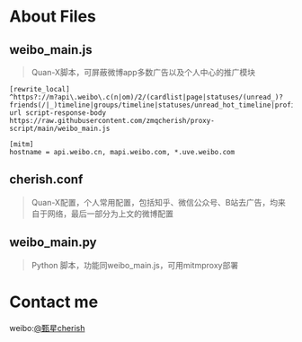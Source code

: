 # About Files

## weibo_main.js
> Quan-X脚本，可屏蔽微博app多数广告以及个人中心的推广模块
```properties
[rewrite_local]
^https?://m?api\.weibo\.c(n|om)/2/(cardlist|page|statuses/(unread_)?friends(/|_)timeline|groups/timeline|statuses/unread_hot_timeline|profile/me) url script-response-body https://raw.githubusercontent.com/zmqcherish/proxy-script/main/weibo_main.js

[mitm]
hostname = api.weibo.cn, mapi.weibo.com, *.uve.weibo.com
```
## cherish.conf
> Quan-X配置，个人常用配置，包括知乎、微信公众号、B站去广告，均来自于网络，最后一部分为上文的微博配置

## weibo_main.py
> Python 脚本，功能同weibo_main.js，可用mitmproxy部署



# Contact me
weibo:[@甄星cherish](https://weibo.com/zmqcherish)
